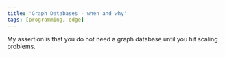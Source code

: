 ```yaml
---
title: 'Graph Databases - when and why'
tags: [programming, edge]
---
```


My assertion is that you do not need a graph database until you hit scaling problems.
